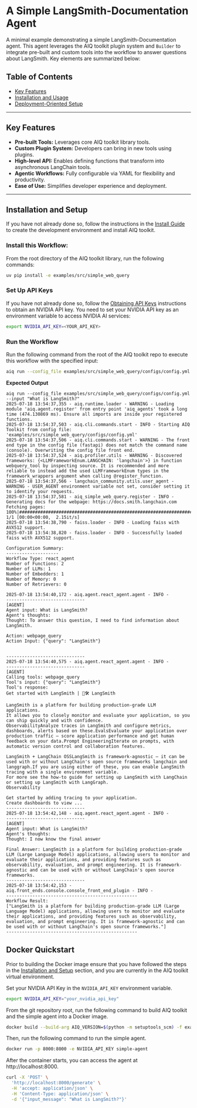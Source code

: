 <!--
SPDX-FileCopyrightText: Copyright (c) 2025, NVIDIA CORPORATION & AFFILIATES. All rights reserved.
SPDX-License-Identifier: Apache-2.0

Licensed under the Apache License, Version 2.0 (the "License");
you may not use this file except in compliance with the License.
You may obtain a copy of the License at

http://www.apache.org/licenses/LICENSE-2.0

Unless required by applicable law or agreed to in writing, software
distributed under the License is distributed on an "AS IS" BASIS,
WITHOUT WARRANTIES OR CONDITIONS OF ANY KIND, either express or implied.
See the License for the specific language governing permissions and
limitations under the License.
-->

# A Simple LangSmith-Documentation Agent

A minimal example demonstrating a simple LangSmith-Documentation agent. This agent leverages the AIQ toolkit plugin system and `Builder` to integrate pre-built and custom tools into the workflow to answer questions about LangSmith. Key elements are summarized below:

## Table of Contents

* [Key Features](#key-features)
* [Installation and Usage](#installation-and-setup)
* [Deployment-Oriented Setup](#docker-quickstart)

---

## Key Features

- **Pre-built Tools:** Leverages core AIQ toolkit library tools.
- **Custom Plugin System:** Developers can bring in new tools using plugins.
- **High-level API:** Enables defining functions that transform into asynchronous LangChain tools.
- **Agentic Workflows:** Fully configurable via YAML for flexibility and productivity.
- **Ease of Use:** Simplifies developer experience and deployment.

---

## Installation and Setup

If you have not already done so, follow the instructions in the [Install Guide](../../../docs/source/quick-start/installing.md#install-from-source) to create the development environment and install AIQ toolkit.

### Install this Workflow:

From the root directory of the AIQ toolkit library, run the following commands:

```bash
uv pip install -e examples/src/simple_web_query
```

### Set Up API Keys
If you have not already done so, follow the [Obtaining API Keys](../../../docs/source/quick-start/installing.md#obtaining-api-keys) instructions to obtain an NVIDIA API key. You need to set your NVIDIA API key as an environment variable to access NVIDIA AI services:

```bash
export NVIDIA_API_KEY=<YOUR_API_KEY>
```

### Run the Workflow

Run the following command from the root of the AIQ toolkit repo to execute this workflow with the specified input:

```bash
aiq run --config_file examples/src/simple_web_query/configs/config.yml --input "What is LangSmith?"
```

**Expected Output**

```console
aiq run --config_file examples/src/simple_web_query/configs/config.yml --input "What is LangSmith?"
2025-07-18 13:54:37,355 - aiq.runtime.loader - WARNING - Loading module 'aiq.agent.register' from entry point 'aiq_agents' took a long time (474.130869 ms). Ensure all imports are inside your registered functions.
2025-07-18 13:54:37,503 - aiq.cli.commands.start - INFO - Starting AIQ Toolkit from config file: 'examples/src/simple_web_query/configs/config.yml'
2025-07-18 13:54:37,506 - aiq.cli.commands.start - WARNING - The front end type in the config file (fastapi) does not match the command name (console). Overwriting the config file front end.
2025-07-18 13:54:37,524 - aiq.profiler.utils - WARNING - Discovered frameworks: {<LLMFrameworkEnum.LANGCHAIN: 'langchain'>} in function webquery_tool by inspecting source. It is recommended and more reliable to instead add the used LLMFrameworkEnum types in the framework_wrappers argument when calling @register_function.
2025-07-18 13:54:37,566 - langchain_community.utils.user_agent - WARNING - USER_AGENT environment variable not set, consider setting it to identify your requests.
2025-07-18 13:54:37,581 - aiq_simple_web_query.register - INFO - Generating docs for the webpage: https://docs.smith.langchain.com
Fetching pages: 100%|####################################################################################################################################################################################| 1/1 [00:00<00:00,  2.15it/s]
2025-07-18 13:54:38,790 - faiss.loader - INFO - Loading faiss with AVX512 support.
2025-07-18 13:54:38,820 - faiss.loader - INFO - Successfully loaded faiss with AVX512 support.

Configuration Summary:
--------------------
Workflow Type: react_agent
Number of Functions: 2
Number of LLMs: 1
Number of Embedders: 1
Number of Memory: 0
Number of Retrievers: 0

2025-07-18 13:54:40,172 - aiq.agent.react_agent.agent - INFO - 
------------------------------
[AGENT]
Agent input: What is LangSmith?
Agent's thoughts: 
Thought: To answer this question, I need to find information about LangSmith.

Action: webpage_query
Action Input: {"query": "LangSmith"}


------------------------------
2025-07-18 13:54:40,575 - aiq.agent.react_agent.agent - INFO - 
------------------------------
[AGENT]
Calling tools: webpage_query
Tool's input: {"query": "LangSmith"}
Tool's response: 
Get started with LangSmith | 🦜️🛠️ LangSmith

LangSmith is a platform for building production-grade LLM applications.
It allows you to closely monitor and evaluate your application, so you can ship quickly and with confidence.
ObservabilityAnalyze traces in LangSmith and configure metrics, dashboards, alerts based on these.EvalsEvaluate your application over production traffic — score application performance and get human feedback on your data.Prompt EngineeringIterate on prompts, with automatic version control and collaboration features.

LangSmith + LangChain OSSLangSmith is framework-agnostic — it can be used with or without LangChain's open source frameworks langchain and langgraph.If you are using either of these, you can enable LangSmith tracing with a single environment variable.
For more see the how-to guide for setting up LangSmith with LangChain or setting up LangSmith with LangGraph.
Observability​

Get started by adding tracing to your application.
Create dashboards to view ...
------------------------------
2025-07-18 13:54:42,148 - aiq.agent.react_agent.agent - INFO - 
------------------------------
[AGENT]
Agent input: What is LangSmith?
Agent's thoughts: 
Thought: I now know the final answer

Final Answer: LangSmith is a platform for building production-grade LLM (Large Language Model) applications, allowing users to monitor and evaluate their applications, and providing features such as observability, evaluation, and prompt engineering. It is framework-agnostic and can be used with or without LangChain's open source frameworks.
------------------------------
2025-07-18 13:54:42,153 - aiq.front_ends.console.console_front_end_plugin - INFO - 
--------------------------------------------------
Workflow Result:
["LangSmith is a platform for building production-grade LLM (Large Language Model) applications, allowing users to monitor and evaluate their applications, and providing features such as observability, evaluation, and prompt engineering. It is framework-agnostic and can be used with or without LangChain's open source frameworks."]
--------------------------------------------------
```

## Docker Quickstart

Prior to building the Docker image ensure that you have followed the steps in the [Installation and Setup](#installation-and-setup) section, and you are currently in the AIQ toolkit virtual environment.

Set your NVIDIA API Key in the `NVIDIA_API_KEY` environment variable.

```bash
export NVIDIA_API_KEY="your_nvidia_api_key"
```

From the git repository root, run the following command to build AIQ toolkit and the simple agent into a Docker image.

```bash
docker build --build-arg AIQ_VERSION=$(python -m setuptools_scm) -f examples/src/simple_web_query/Dockerfile -t simple-agent .
```

Then, run the following command to run the simple agent.

```bash
docker run -p 8000:8000 -e NVIDIA_API_KEY simple-agent
```

After the container starts, you can access the agent at http://localhost:8000.

```bash
curl -X 'POST' \
  'http://localhost:8000/generate' \
  -H 'accept: application/json' \
  -H 'Content-Type: application/json' \
  -d '{"input_message": "What is LangSmith?"}'
```
